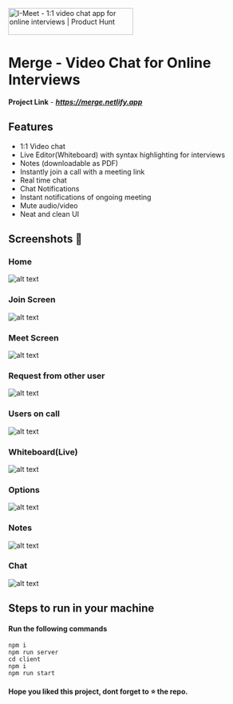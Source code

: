 <a href="https://www.producthunt.com/posts/i-meet?utm_source=badge-featured&utm_medium=badge&utm_souce=badge-i-meet" target="_blank"><img src="https://api.producthunt.com/widgets/embed-image/v1/featured.svg?post_id=300408&theme=light" alt="I-Meet - 1:1 video chat app for online interviews | Product Hunt" style="width: 250px; height: 54px;" width="250" height="54" /></a>
# Merge - Video Chat for Online Interviews

**Project Link** - ***https://merge.netlify.app***

## Features

- 1:1 Video chat
- Live Editor(Whiteboard) with syntax highlighting for interviews
- Notes (downloadable as PDF) 
- Instantly join a call with a meeting link
- Real time chat
- Chat Notifications
- Instant notifications of ongoing meeting
- Mute audio/video
- Neat and clean UI

## Screenshots 📸

### Home
![alt text](https://github.com/suresh213/video-chat/blob/master/Screenshots/1.png?raw=true)

### Join Screen
![alt text](https://github.com/suresh213/video-chat/blob/master/Screenshots/2.png?raw=true)

### Meet Screen
![alt text](https://github.com/suresh213/video-chat/blob/master/Screenshots/3.png?raw=true)

### Request from other user
![alt text](https://github.com/suresh213/video-chat/blob/master/Screenshots/4.png?raw=true)

### Users on call
![alt text](https://github.com/suresh213/video-chat/blob/master/Screenshots/5.png?raw=true)

### Whiteboard(Live)
![alt text](https://github.com/suresh213/video-chat/blob/master/Screenshots/6.png?raw=true)

### Options
![alt text](https://github.com/suresh213/video-chat/blob/master/Screenshots/7.png?raw=true)

### Notes
![alt text](https://github.com/suresh213/video-chat/blob/master/Screenshots/8.png?raw=true)

### Chat
![alt text](https://github.com/suresh213/video-chat/blob/master/Screenshots/9.png?raw=true)

## Steps to run in your machine

#### Run the following commands
```
npm i
npm run server
cd client
npm i
npm run start
```




#### Hope you liked this project, dont forget to ⭐ the repo.
